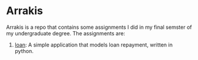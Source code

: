 # Arrakis

Arrakis is a repo that contains some assignments I did in my final semster of my undergraduate degree. The assignments are:

1. [loan](loan/): A simple application that models loan repayment, written in python.
